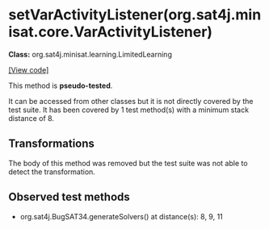 # setVarActivityListener(org.sat4j.minisat.core.VarActivityListener)

**Class:** org.sat4j.minisat.learning.LimitedLearning

[[View code]](https://gitlab.ow2.org/sat4j/sat4j/blob/09e9173e400ea6c1794354ca54c36607c53391ff/org.sat4j.core/src/main/java//org/sat4j/minisat/learning/LimitedLearning.java#L90)

This method is **pseudo-tested**.


It can be accessed from other classes but it is not directly covered by the test suite. 
It has been covered by 1 test method(s) with a minimum stack distance of 8.

## Transformations

The body of this method was removed but the test suite was not able to detect the transformation.



## Observed test methods

* org.sat4j.BugSAT34.generateSolvers() at distance(s): 8, 9, 11

